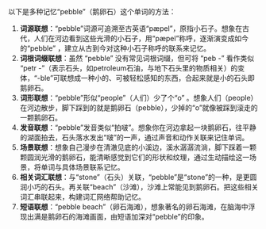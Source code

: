 以下是多种记忆“pebble”（鹅卵石）这个单词的方法：
1. **词源联想**：“pebble”词源可追溯至古英语“pæpel”，原指小石子。想象在古代，人们在河边看到这些光滑的小石子，用“pæpel”称呼，逐渐演变成如今的“pebble” ，建立从古到今对这种小石子称呼的联系来记忆。
2. **词根词缀联想**：虽然 “pebble” 没有常见词根词缀，但可将 “peb -” 看作类似 “petr -”（表示石头，如petroleum石油，与地下石头里的物质相关）的变体，“-ble”可联想成一种小的、可被轻松感知的东西，合起来就是小的石头即鹅卵石。 
3. **词形联想**：“pebble”形似“people”（人们）少了个“o” 。想象人们（people）在河边散步，脚下踩到的就是鹅卵石（pebble），少掉的“o”就像被踩到滚走的一颗鹅卵石。
4. **发音联想**：“pebble”发音类似“拍啵”。想象你在河边拿起一块鹅卵石，往平静的湖面拍去，石头落水发出“啵”的一声，通过声音和动作关联来记住单词。 
5. **场景联想**：想象自己漫步在清澈见底的小溪边，溪水潺潺流淌，脚下踩着一颗颗圆润光滑的鹅卵石，能清晰感觉到它们的形状和纹理，通过生动描绘这一场景，将单词与具体场景联系记忆。 
6. **相关词汇联想**：与“stone”（石头）关联，“pebble”是“stone”的一种，是更圆润小巧的石头。再关联“beach”（沙滩），沙滩上常能见到鹅卵石。把这些相关词汇串联起来，构建词汇网络帮助记忆。 
7. **短语联想**：“pebble beach”（卵石海滩），想象著名的卵石海滩，在脑海中浮现出满是鹅卵石的海滩画面，由短语加深对“pebble”的印象。 
